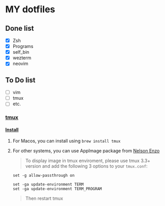 # MY dotfiles

## Done list

- [x] Zsh
- [x] Programs
- [x] self_bin
- [x] wezterm
- [x] neovim

## To Do list

- [ ] vim
- [ ] tmux
- [ ] etc.

### [tmux](https://github.com/tmux/tmux)

#### [Install](https://github.com/tmux/tmux/wiki/Installing)

1. For Macos, you can install using `brew install tmux`
2. For other systems, you can use AppImage package from [Nelson Enzo](https://github.com/nelsonenzo/tmux-appimagee)

   > To display image in tmux enviroment, please use tmux 3.3+ version and add the following 3 options to your `tmux.conf`:

   ```
   set -g allow-passthrough on

   set -ga update-environment TERM
   set -ga update-environment TERM_PROGRAM
   ```

   > Then restart tmux
